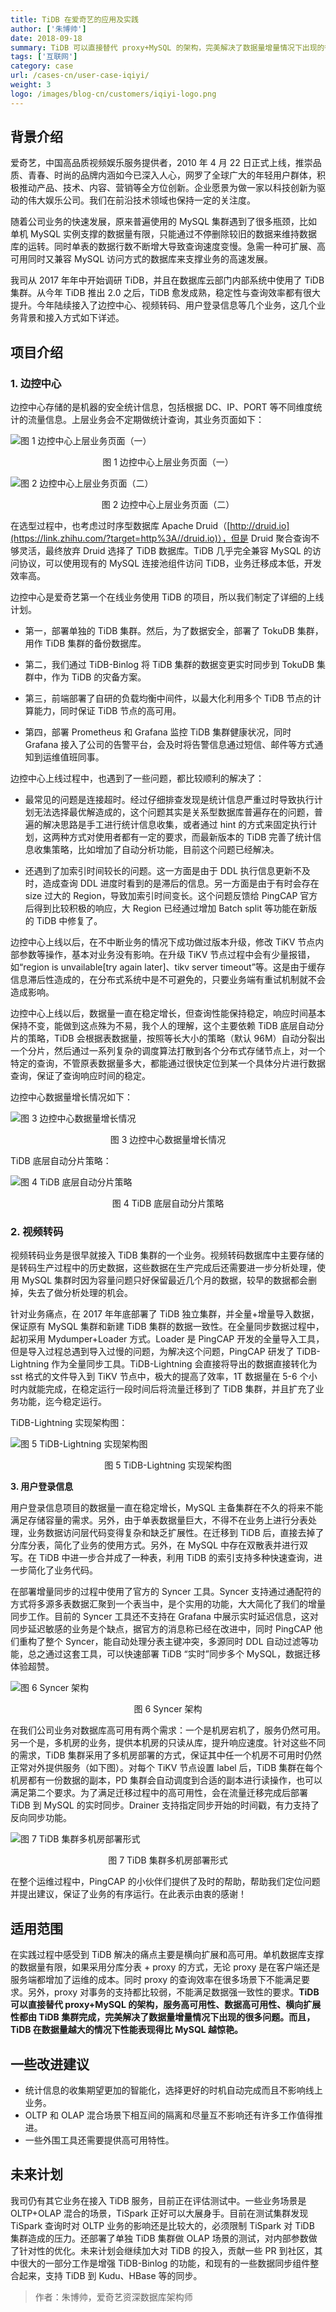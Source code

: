 ```yaml
---
title: TiDB 在爱奇艺的应用及实践
author: ['朱博帅']
date: 2018-09-18
summary: TiDB 可以直接替代 proxy+MySQL 的架构，完美解决了数据量增量情况下出现的很多问题。而且，TiDB 在数据量越大的情况下性能表现得比 MySQL 越惊艳。
tags: ['互联网']
category: case
url: /cases-cn/user-case-iqiyi/
weight: 3
logo: /images/blog-cn/customers/iqiyi-logo.png
---
```



## 背景介绍

爱奇艺，中国高品质视频娱乐服务提供者，2010 年 4 月 22 日正式上线，推崇品质、青春、时尚的品牌内涵如今已深入人心，网罗了全球广大的年轻用户群体，积极推动产品、技术、内容、营销等全方位创新。企业愿景为做一家以科技创新为驱动的伟大娱乐公司。我们在前沿技术领域也保持一定的关注度。

随着公司业务的快速发展，原来普遍使用的 MySQL 集群遇到了很多瓶颈，比如单机 MySQL 实例支撑的数据量有限，只能通过不停删除较旧的数据来维持数据库的运转。同时单表的数据行数不断增大导致查询速度变慢。急需一种可扩展、高可用同时又兼容 MySQL 访问方式的数据库来支撑业务的高速发展。

我司从 2017 年年中开始调研 TiDB，并且在数据库云部门内部系统中使用了 TiDB 集群。从今年 TiDB 推出 2.0 之后，TiDB 愈发成熟，稳定性与查询效率都有很大提升。今年陆续接入了边控中心、视频转码、用户登录信息等几个业务，这几个业务背景和接入方式如下详述。

## 项目介绍

### 1. 边控中心

边控中心存储的是机器的安全统计信息，包括根据 DC、IP、PORT 等不同维度统计的流量信息。上层业务会不定期做统计查询，其业务页面如下：

![图 1 边控中心上层业务页面（一）](media/user-case-iqiyi/1.png)

<center>图 1 边控中心上层业务页面（一）</center>

![图 2 边控中心上层业务页面（二）](media/user-case-iqiyi/2.png)

<center>图 2 边控中心上层业务页面（二）</center>

在选型过程中，也考虑过时序型数据库 Apache Druid（[http://druid.io](https://link.zhihu.com/?target=http%3A//druid.io)），但是 Druid 聚合查询不够灵活，最终放弃 Druid 选择了 TiDB 数据库。TiDB 几乎完全兼容 MySQL 的访问协议，可以使用现有的 MySQL 连接池组件访问 TiDB，业务迁移成本低，开发效率高。

边控中心是爱奇艺第一个在线业务使用 TiDB 的项目，所以我们制定了详细的上线计划。

*   第一，部署单独的 TiDB 集群。然后，为了数据安全，部署了 TokuDB 集群，用作 TiDB 集群的备份数据库。

*   第二，我们通过 TiDB-Binlog 将 TiDB 集群的数据变更实时同步到 TokuDB 集群中，作为 TiDB 的灾备方案。

*   第三，前端部署了自研的负载均衡中间件，以最大化利用多个 TiDB 节点的计算能力，同时保证 TiDB 节点的高可用。

*   第四，部署 Prometheus 和 Grafana 监控 TiDB 集群健康状况，同时 Grafana 接入了公司的告警平台，会及时将告警信息通过短信、邮件等方式通知到运维值班同事。

边控中心上线过程中，也遇到了一些问题，都比较顺利的解决了：

*   最常见的问题是连接超时。经过仔细排查发现是统计信息严重过时导致执行计划无法选择最优解造成的，这个问题其实是关系型数据库普遍存在的问题，普遍的解决思路是手工进行统计信息收集，或者通过 hint 的方式来固定执行计划，这两种方式对使用者都有一定的要求，而最新版本的 TiDB 完善了统计信息收集策略，比如增加了自动分析功能，目前这个问题已经解决。

*   还遇到了加索引时间较长的问题。这一方面是由于 DDL 执行信息更新不及时，造成查询 DDL 进度时看到的是滞后的信息。另一方面是由于有时会存在 size 过大的 Region，导致加索引时间变长。这个问题反馈给 PingCAP 官方后得到比较积极的响应，大 Region 已经通过增加 Batch split 等功能在新版的 TiDB 中修复了。

边控中心上线以后，在不中断业务的情况下成功做过版本升级，修改 TiKV 节点内部参数等操作，基本对业务没有影响。在升级 TiKV 节点过程中会有少量报错，如“region is unvailable[try again later]、tikv server timeout”等。这是由于缓存信息滞后性造成的，在分布式系统中是不可避免的，只要业务端有重试机制就不会造成影响。

边控中心上线以后，数据量一直在稳定增长，但查询性能保持稳定，响应时间基本保持不变，能做到这点殊为不易，我个人的理解，这个主要依赖 TiDB 底层自动分片的策略，TiDB 会根据表数据量，按照等长大小的策略（默认 96M）自动分裂出一个分片，然后通过一系列复杂的调度算法打散到各个分布式存储节点上，对一个特定的查询，不管原表数据量多大，都能通过很快定位到某一个具体分片进行数据查询，保证了查询响应时间的稳定。

边控中心数据量增长情况如下：

![图 3 边控中心数据量增长情况](media/user-case-iqiyi/3.png)


<center>图 3 边控中心数据量增长情况</center>

TiDB 底层自动分片策略：

![图 4 TiDB 底层自动分片策略](media/user-case-iqiyi/4.png)

<center>图 4 TiDB 底层自动分片策略</center>

### 2. 视频转码

视频转码业务是很早就接入 TiDB 集群的一个业务。视频转码数据库中主要存储的是转码生产过程中的历史数据，这些数据在生产完成后还需要进一步分析处理，使用 MySQL 集群时因为容量问题只好保留最近几个月的数据，较早的数据都会删掉，失去了做分析处理的机会。

针对业务痛点，在 2017 年年底部署了 TiDB 独立集群，并全量+增量导入数据，保证原有 MySQL 集群和新建 TiDB 集群的数据一致性。在全量同步数据过程中，起初采用 Mydumper+Loader 方式。Loader 是 PingCAP 开发的全量导入工具，但是导入过程总遇到导入过慢的问题，为解决这个问题，PingCAP 研发了 TiDB-Lightning 作为全量同步工具。TiDB-Lightning 会直接将导出的数据直接转化为 sst 格式的文件导入到 TiKV 节点中，极大的提高了效率，1T 数据量在 5-6 个小时内就能完成，在稳定运行一段时间后将流量迁移到了 TiDB 集群，并且扩充了业务功能，迄今稳定运行。

TiDB-Lightning 实现架构图：

![图 5 TiDB-Lightning 实现架构图](media/user-case-iqiyi/5.png)

<center>图 5 TiDB-Lightning 实现架构图</center>


**3\. 用户登录信息**

用户登录信息项目的数据量一直在稳定增长，MySQL 主备集群在不久的将来不能满足存储容量的需求。另外，由于单表数据量巨大，不得不在业务上进行分表处理，业务数据访问层代码变得复杂和缺乏扩展性。在迁移到 TiDB 后，直接去掉了分库分表，简化了业务的使用方式。另外，在 MySQL 中存在双散表并进行双写。在 TiDB 中进一步合并成了一种表，利用 TiDB 的索引支持多种快速查询，进一步简化了业务代码。

在部署增量同步的过程中使用了官方的 Syncer 工具。Syncer 支持通过通配符的方式将多源多表数据汇聚到一个表当中，是个实用的功能，大大简化了我们的增量同步工作。目前的 Syncer 工具还不支持在 Grafana 中展示实时延迟信息，这对同步延迟敏感的业务是个缺点，据官方的消息称已经在改进中，同时 PingCAP 他们重构了整个 Syncer，能自动处理分表主键冲突，多源同时 DDL 自动过滤等功能，总之通过这套工具，可以快速部署 TiDB “实时”同步多个 MySQL，数据迁移体验超赞。

![图 6 Syncer 架构](media/user-case-iqiyi/6.png)

<center>图 6 Syncer 架构</center>

在我们公司业务对数据库高可用有两个需求：一个是机房宕机了，服务仍然可用。另一个是，多机房的业务，提供本机房的只读从库，提升响应速度。针对这些不同的需求，TiDB 集群采用了多机房部署的方式，保证其中任一个机房不可用时仍然正常对外提供服务（如下图）。对每个 TiKV 节点设置 label 后，TiDB 集群在每个机房都有一份数据的副本，PD 集群会自动调度到合适的副本进行读操作，也可以满足第二个要求。为了满足迁移过程中的高可用性，会在流量迁移完成后部署 TiDB 到 MySQL 的实时同步。Drainer 支持指定同步开始的时间戳，有力支持了反向同步功能。

![图 7 TiDB 集群多机房部署形式](media/user-case-iqiyi/7.png)

<center>图 7 TiDB 集群多机房部署形式</center>

在整个运维过程中，PingCAP 的小伙伴们提供了及时的帮助，帮助我们定位问题并提出建议，保证了业务的有序运行。在此表示由衷的感谢！

## 适用范围

在实践过程中感受到 TiDB 解决的痛点主要是横向扩展和高可用。单机数据库支撑的数据量有限，如果采用分库分表 + proxy 的方式，无论 proxy 是在客户端还是服务端都增加了运维的成本。同时 proxy 的查询效率在很多场景下不能满足要求。另外，proxy 对事务的支持都比较弱，不能满足数据强一致性的要求。**TiDB 可以直接替代 proxy+MySQL 的架构，服务高可用性、数据高可用性、横向扩展性都由 TiDB 集群完成，完美解决了数据量增量情况下出现的很多问题。而且，TiDB 在数据量越大的情况下性能表现得比 MySQL 越惊艳。**

## 一些改进建议

*   统计信息的收集期望更加的智能化，选择更好的时机自动完成而且不影响线上业务。
*   OLTP 和 OLAP 混合场景下相互间的隔离和尽量互不影响还有许多工作值得推进。
*   一些外围工具还需要提供高可用特性。

## 未来计划

我司仍有其它业务在接入 TiDB 服务，目前正在评估测试中。一些业务场景是 OLTP+OLAP 混合的场景，TiSpark 正好可以大展身手。目前在测试集群发现 TiSpark 查询时对 OLTP 业务的影响还是比较大的，必须限制 TiSpark 对 TiDB 集群造成的压力。还部署了单独 TiDB 集群做 OLAP 场景的测试，对内部参数做了针对性的优化。未来计划会继续加大对 TiDB 的投入，贡献一些 PR 到社区，其中很大的一部分工作是增强 TiDB-Binlog 的功能，和现有的一些数据同步组件整合起来，支持 TiDB 到 Kudu、HBase 等的同步。

>作者：朱博帅，爱奇艺资深数据库架构师

